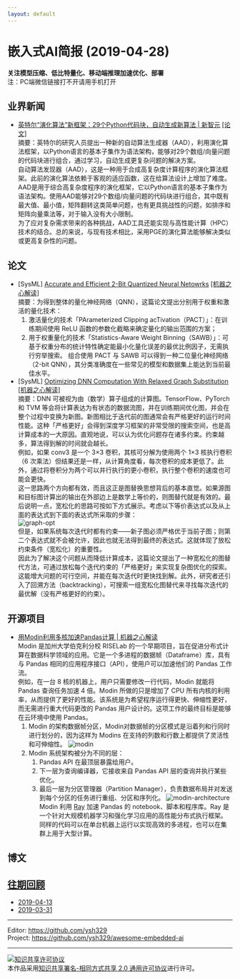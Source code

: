 ```yaml
---
layout: default
---
```


# 嵌入式AI简报 (2019-04-28)

**关注模型压缩、低比特量化、移动端推理加速优化、部署**  
<font>注：PC端微信链接打不开请用手机打开</font>


## 业界新闻

- [英特尔“演化算法”新框架：29个Python代码块，自动生成新算法 | 新智元](https://mp.weixin.qq.com/s/q93z9cio7GwjXR36PgU16w) [[论文]](https://arxiv.org/abs/1904.02830)  
摘要：英特尔的研究人员提出一种新的自动算法生成器（AAD），利用演化算法框架，以Python语言的基本子集作为语法架构，能够对29个数组/向量问题的代码块进行组合，通过学习，自动生成更复杂问题的解决方案。  
自动算法发现器（AAD），这是一种用于合成高复杂度计算程序的演化算法框架。此前的演化算法依赖于客观的适应函数，这在给算法设计上增加了难度。  
AAD是用于综合高复杂度程序的演化框架，它以Python语言的基本子集作为语法架构。使用AAD能够对29个数组/向量问题的代码块进行组合，其中既有最大值、最小值，矩阵翻转这类简单问题，也有更具挑战性的问题，如排序和矩阵向量乘法等，对于输入没有大小限制。  
为了应对复杂需求带来的各种挑战，AAD工具还能实现与高性能计算（HPC）技术的结合。总的来说，与现有技术相比，采用PGE的演化算法能够解决类似或更高复杂性的问题。


## 论文

- [SysML] [Accurate and Efficient 2-Bit Quantized Neural Netowrks](https://www.sysml.cc/doc/2019/168.pdf) [[机器之心解读]](https://mp.weixin.qq.com/s/HzgRHtVwdmW6_m7OJwK-ew)  
摘要：为得到整体的量化神经网络（QNN），这篇论文提出分别用于权重和激活的量化技术：
    1. 激活量化的技术「PArameterized Clipping acTivation（PACT）」：在训练期间使用 ReLU 函数的参数化截略来确定量化的输出范围的方案；
    2. 用于权重量化的技术「Statistics-Aware Weight Binning（SAWB）」：可基于权重分布的统计特性确定能最小化量化误差的最优比例因子，无需执行穷举搜索。
组合使用 PACT 与 SAWB 可以得到一种二位量化神经网络（2-bit QNN），其分类准确度在一些常见的模型和数据集上能达到当前最佳水平。
- [SysML] [Optimizing DNN Computation With Relaxed Graph Substitution](https://www.sysml.cc/doc/2019/22.pdf) [[机器之心解读]](https://mp.weixin.qq.com/s/HzgRHtVwdmW6_m7OJwK-ew)  
摘要：DNN 可被视为由（数学）算子组成的计算图。TensorFlow、PyTorch 和 TVM 等会将计算表达为有状态的数据流图，并在训练期间优化图，并会在整个过程中变换为新图。新图相比于迭代前的图通常会有严格更好的运行时间性能。这种「严格更好」会得到深度学习框架的非常受限的搜索空间，也是高计算成本的一大原因。直观地说，可以认为优化问题存在诸多约束。约束越多，算法得到解的时间就会越长。  
例如，如果 conv3 是一个 3×3 卷积，其核可分解为使用两个 1×3 核执行卷积（6 次乘法）但结果还是一样，从计算角度看，每次卷积的成本更低了。此外，通过将卷积分为两个可以并行执行的更小卷积，执行整个卷积的速度也可能会更快。  
这一思路两个方向都有效，而且这正是图替换思想背后的基本直觉。如果源图和目标图计算出的输出在外部边上是数学上等价的，则图替代就是有效的。最后说明一点，宽松化的思路可按如下方式展示。考虑以下等价表达式以及从上面的表达式到下面的表达式所采取的步骤：  
![graph-opt](https://mmbiz.qpic.cn/mmbiz_png/KmXPKA19gWibRziaEw20HY7S6ToICwUH9Z8uJ6XOdWQdX6mtlIJPUO7XYRLG2nFgDDDSXGFxfrnEHaLL06ToupSw/640?wx_fmt=png&tp=webp&wxfrom=5&wx_lazy=1&wx_co=1)  
但是，如果系统每次迭代时都有约束——新子图必须严格优于当前子图；则第二个表达式就不会被允许，因此也就无法得到最终的表达式。这就体现了放松约束条件（宽松化）的重要性。   
因此为了解决这个问题从而降低计算成本，这篇论文提出了一种宽松化的图替代方法，可通过放松每个迭代约束的「严格更好」来实现复杂图优化的探索。这能增大问题的可行空间，并能在每次迭代时更快找到解。此外，研究者还引入了回溯方法（backtracking），可搜索一组宽松化图替代来寻找每次迭代的最优解（没有严格更好的约束）。


## 开源项目

- [用Modin利用多核加速Pandas计算 | 机器之心解读](https://mp.weixin.qq.com/s/QDTMvvCUN71_L4nPgqzN1Q)  
Modin 是加州大学伯克利分校 RISELab 的一个早期项目，旨在促进分布式计算在数据科学领域的应用。它是一个多进程的数据帧（Dataframe）库，具有与 Pandas 相同的应用程序接口（API），使用户可以加速他们的 Pandas 工作流。  
例如，在一台 8 核的机器上，用户只需要修改一行代码，Modin 就能将 Pandas 查询任务加速 4 倍。Modin 所做的只是增加了 CPU 所有内核的利用率，从而提供了更好的性能。该系统是为希望程序运行得更快、伸缩性更好，而无需进行重大代码更改的 Pandas 用户设计的。这项工作的最终目标是能够在云环境中使用 Pandas。
    1. Modin 的架构数据帧分区，Modin对数据帧的分区模式是沿着列和行同时进行划分的，因为这样为 Modins 在支持的列数和行数上都提供了灵活性和可伸缩性。
    ![modin](https://mmbiz.qpic.cn/mmbiz_png/KmXPKA19gWibr720w0uHY8x7z0xwEkmur3yr8gkUYtkI1lxheYuPHYjnGJu0X1xIqLA7m5ibS0ZjFqAtAxYXx4PA/640?wx_fmt=png&tp=webp&wxfrom=5&wx_lazy=1&wx_co=1)  
    2. Modin 系统架构被分为不同的层：
        1. Pandas API 在最顶层暴露给用户。
        2. 下一层为查询编译器，它接收来自 Pandas API 层的查询并执行某些优化。
        3. 最后一层为分区管理器（Partition Manager），负责数据布局并对发送到每个分区的任务进行重组、分区和序列化。
        ![modin-architecture](https://mmbiz.qpic.cn/mmbiz_png/KmXPKA19gWibr720w0uHY8x7z0xwEkmur0pKNNnO7KWLuiajKdX8ia449zHybdibY797VTeibA4PV2o2pQpkHTibcl8A/640?wx_fmt=png&tp=webp&wxfrom=5&wx_lazy=1&wx_co=1)
Modin 利用 [Ray](http://github.com/ray-project/ray) 加速 Pandas 的 notebook、脚本和程序库。Ray 是一个针对大规模机器学习和强化学习应用的高性能分布式执行框架。同样的代码可以在单台机器上运行以实现高效的多进程，也可以在集群上用于大型计算。
        
## 博文

## [往期回顾](https://github.com/ysh329/awesome-embedded-ai)

- [2019-04-13](https://github.com/ysh329/awesome-embedded-ai/blob/master/embedded-ai-report/2019-04-13.md)  
- [2019-03-31](https://github.com/ysh329/awesome-embedded-ai/blob/master/embedded-ai-report/2019-03-31.md)  

----

Editor: https://github.com/ysh329  
Project: https://github.com/ysh329/awesome-embedded-ai  

----

<a rel="license" href="http://creativecommons.org/licenses/by-sa/2.0/"><img alt="知识共享许可协议" style="border-width:0" src="https://i.creativecommons.org/l/by-sa/2.0/88x31.png" /></a><br />本作品采用<a rel="license" href="http://creativecommons.org/licenses/by-sa/2.0/">知识共享署名-相同方式共享 2.0 通用许可协议</a>进行许可。
